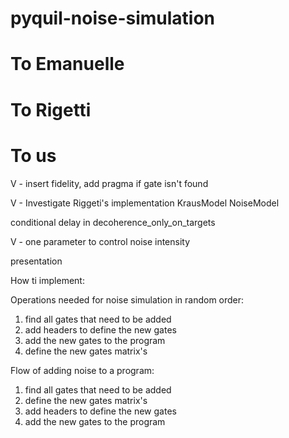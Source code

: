 # pyquil-noise-simulation

# To Emanuelle

# To Rigetti

# To us

V - insert fidelity, add pragma if gate isn't found

V - Investigate Riggeti's implementation KrausModel NoiseModel

conditional delay in decoherence_only_on_targets

V - one parameter to control noise intensity

presentation

How ti implement:

Operations needed for noise simulation in random order:

1. find all gates that need to be added
2. add headers to define the new gates
3. add the new gates to the program
4. define the new gates matrix's

Flow of adding noise to a program:

1.  find all gates that need to be added
2.  define the new gates matrix's
3.  add headers to define the new gates
4.  add the new gates to the program

